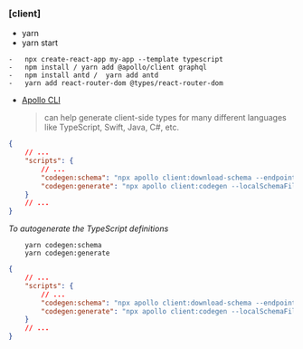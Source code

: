 ### [client]

-   yarn
-   yarn start

```shell
-   npx create-react-app my-app --template typescript
-   npm install / yarn add @apollo/client graphql
-   npm install antd /  yarn add antd
-   yarn add react-router-dom @types/react-router-dom

```

-   [Apollo CLI](https://github.com/apollographql/apollo-tooling)
    > can help generate client-side types for many different languages like
    > TypeScript, Swift, Java, C#, etc.

```json
{
    // ...
    "scripts": {
        // ...
        "codegen:schema": "npx apollo client:download-schema --endpoint=http://localhost:9000/api",
        "codegen:generate": "npx apollo client:codegen --localSchemaFile=schema.json --includes=src/**/*.tsx --target=typescript"
    }
    // ...
}
```
_To autogenerate the TypeScript definitions_

```shell
    yarn codegen:schema
    yarn codegen:generate
```

```json
{
    // ...
    "scripts": {
        // ...
        "codegen:schema": "npx apollo client:download-schema --endpoint=http://localhost:9000/api",
        "codegen:generate": "npx apollo client:codegen --localSchemaFile=schema.json --includes=src/**/*.ts --globalTypesFile=./src/lib/graphql/globalTypes.ts --target=typescript"
    }
    // ...
}
```
